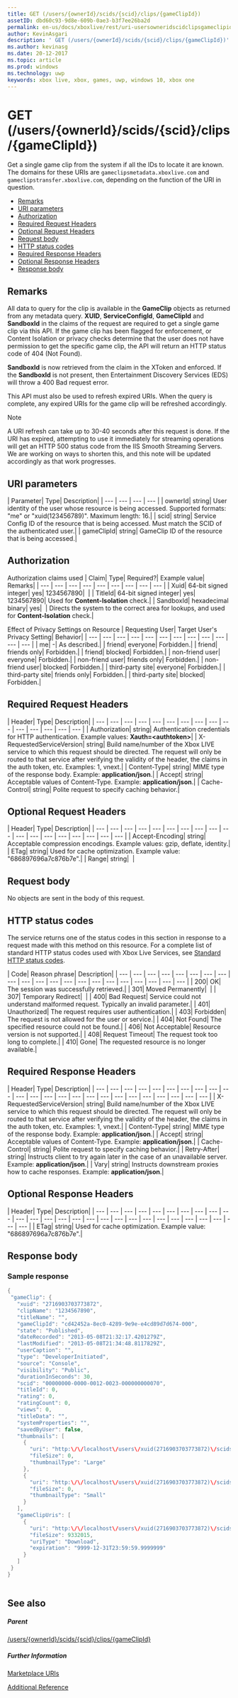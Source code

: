 ```yaml
---
title: GET (/users/{ownerId}/scids/{scid}/clips/{gameClipId})
assetID: dbd60c93-9d8e-609b-0ae3-b3f7ee26ba2d
permalink: en-us/docs/xboxlive/rest/uri-usersowneridscidclipsgameclipidget.html
author: KevinAsgari
description: ' GET (/users/{ownerId}/scids/{scid}/clips/{gameClipId})'
ms.author: kevinasg
ms.date: 20-12-2017
ms.topic: article
ms.prod: windows
ms.technology: uwp
keywords: xbox live, xbox, games, uwp, windows 10, xbox one
---
```



# GET (/users/{ownerId}/scids/{scid}/clips/{gameClipId})
Get a single game clip from the system if all the IDs to locate it are known. 
The domains for these URIs are `gameclipsmetadata.xboxlive.com` and `gameclipstransfer.xboxlive.com`, depending on the function of the URI in question.
 
  * [Remarks](#ID4EX)
  * [URI parameters](#ID4EVB)
  * [Authorization](#ID4EAC)
  * [Required Request Headers](#ID4EUH)
  * [Optional Request Headers](#ID4EBCAC)
  * [Request body](#ID4ETDAC)
  * [HTTP status codes](#ID4E5DAC)
  * [Required Response Headers](#ID4EQIAC)
  * [Optional Response Headers](#ID4EJLAC)
  * [Response body](#ID4EJMAC)
 
<a id="ID4EX"></a>

 
## Remarks
 
All data to query for the clip is available in the **GameClip** objects as returned from any metadata query. **XUID**, **ServiceConfigId**, **GameClipId** and **SandboxId** in the claims of the request are required to get a single game clip via this API. If the game clip has been flagged for enforcement, or Content Isolation or privacy checks determine that the user does not have permission to get the specific game clip, the API will return an HTTP status code of 404 (Not Found).
 
**SandboxId** is now retrieved from the claim in the XToken and enforced. If the **SandboxId** is not present, then Entertainment Discovery Services (EDS) will throw a 400 Bad request error.
 
This API must also be used to refresh expired URIs. When the query is complete, any expired URIs for the game clip will be refreshed accordingly. 

> [!NOTE] 
> A URI refresh can take up to 30-40 seconds after this request is done. If the URI has expired, attempting to use it immediately for streaming operations will get an HTTP 500 status code from the IIS Smooth Streaming Servers. We are working on ways to shorten this, and this note will be updated accordingly as that work progresses. 


  
<a id="ID4EVB"></a>

 
## URI parameters
 
| Parameter| Type| Description| 
| --- | --- | --- | --- | 
| ownerId| string| User identity of the user whose resource is being accessed. Supported formats: "me" or "xuid(123456789)". Maximum length: 16.| 
| scid| string| Service Config ID of the resource that is being accessed. Must match the SCID of the authenticated user.| 
| gameClipId| string| GameClip ID of the resource that is being accessed.| 
  
<a id="ID4EAC"></a>

 
## Authorization
 
Authorization claims used | Claim| Type| Required?| Example value| Remarks| 
| --- | --- | --- | --- | --- | --- | --- | --- | --- | 
| Xuid| 64-bit signed integer| yes| 1234567890|  | 
| TitleId| 64-bit signed integer| yes| 1234567890| Used for <b>Content-Isolation</b> check.| 
| SandboxId| hexadecimal binary| yes|  | Directs the system to the correct area for lookups, and used for <b>Content-Isolation</b> check.| 
  
Effect of Privacy Settings on Resource | Requesting User| Target User's Privacy Setting| Behavior| 
| --- | --- | --- | --- | --- | --- | --- | --- | --- | --- | --- | --- | 
| me| -| As described.| 
| friend| everyone| Forbidden.| 
| friend| friends only| Forbidden.| 
| friend| blocked| Forbidden.| 
| non-friend user| everyone| Forbidden.| 
| non-friend user| friends only| Forbidden.| 
| non-friend user| blocked| Forbidden.| 
| third-party site| everyone| Forbidden.| 
| third-party site| friends only| Forbidden.| 
| third-party site| blocked| Forbidden.| 
 
<a id="ID4EUH"></a>

 
## Required Request Headers
 
| Header| Type| Description| 
| --- | --- | --- | --- | --- | --- | --- | --- | --- | --- | --- | --- | --- | --- | --- | 
| Authorization| string| Authentication credentials for HTTP authentication. Example values: <b>Xauth=&lt;authtoken></b>| 
| X-RequestedServiceVersion| string| Build name/number of the Xbox LIVE service to which this request should be directed. The request will only be routed to that service after verifying the validity of the header, the claims in the auth token, etc. Examples: 1, vnext.| 
| Content-Type| string| MIME type of the response body. Example: <b>application/json</b>.| 
| Accept| string| Acceptable values of Content-Type. Example: <b>application/json</b>.| 
| Cache-Control| string| Polite request to specify caching behavior.| 
  
<a id="ID4EBCAC"></a>

 
## Optional Request Headers
 
| Header| Type| Description| 
| --- | --- | --- | --- | --- | --- | --- | --- | --- | --- | --- | --- | --- | --- | --- | --- | --- | --- | 
| Accept-Encoding| string| Acceptable compression encodings. Example values: gzip, deflate, identity.| 
| ETag| string| Used for cache optimization. Example value: "686897696a7c876b7e".| 
| Range| string|  | 
  
<a id="ID4ETDAC"></a>

 
## Request body
 
No objects are sent in the body of this request.
  
<a id="ID4E5DAC"></a>

 
## HTTP status codes
 
The service returns one of the status codes in this section in response to a request made with this method on this resource. For a complete list of standard HTTP status codes used with Xbox Live Services, see [Standard HTTP status codes](../../additional/httpstatuscodes.md).
 
| Code| Reason phrase| Description| 
| --- | --- | --- | --- | --- | --- | --- | --- | --- | --- | --- | --- | --- | --- | --- | --- | --- | --- | --- | --- | --- | 
| 200| OK| The session was successfully retrieved.| 
| 301| Moved Permanently|  | 
| 307| Temporary Redirect|  | 
| 400| Bad Request| Service could not understand malformed request. Typically an invalid parameter.| 
| 401| Unauthorized| The request requires user authentication.| 
| 403| Forbidden| The request is not allowed for the user or service.| 
| 404| Not Found| The specified resource could not be found.| 
| 406| Not Acceptable| Resource version is not supported.| 
| 408| Request Timeout| The request took too long to complete.| 
| 410| Gone| The requested resource is no longer available.| 
  
<a id="ID4EQIAC"></a>

 
## Required Response Headers
 
| Header| Type| Description| 
| --- | --- | --- | --- | --- | --- | --- | --- | --- | --- | --- | --- | --- | --- | --- | --- | --- | --- | --- | --- | --- | --- | --- | --- | 
| X-RequestedServiceVersion| string| Build name/number of the Xbox LIVE service to which this request should be directed. The request will only be routed to that service after verifying the validity of the header, the claims in the auth token, etc. Examples: 1, vnext.| 
| Content-Type| string| MIME type of the response body. Example: <b>application/json</b>.| 
| Accept| string| Acceptable values of Content-Type. Example: <b>application/json</b>.| 
| Cache-Control| string| Polite request to specify caching behavior.| 
| Retry-After| string| Instructs client to try again later in the case of an unavailable server. Example: <b>application/json</b>.| 
| Vary| string| Instructs downstream proxies how to cache responses. Example: <b>application/json</b>.| 
  
<a id="ID4EJLAC"></a>

 
## Optional Response Headers
 
| Header| Type| Description| 
| --- | --- | --- | --- | --- | --- | --- | --- | --- | --- | --- | --- | --- | --- | --- | --- | --- | --- | --- | --- | --- | --- | --- | --- | --- | --- | --- | 
| ETag| string| Used for cache optimization. Example value: "686897696a7c876b7e".| 
  
<a id="ID4EJMAC"></a>

 
## Response body
 
<a id="ID4EPMAC"></a>

 
### Sample response
 

```cpp
{
 "gameClip": {
   "xuid": "2716903703773872",
   "clipName": "1234567890",
   "titleName": "",
   "gameClipId": "cd42452a-8ec0-4289-9e9e-e4cd89d7d674-000",
   "state": "Published",
   "dateRecorded": "2013-05-08T21:32:17.4201279Z",
   "lastModified": "2013-05-08T21:34:48.8117829Z",
   "userCaption": "",
   "type": "DeveloperInitiated",
   "source": "Console",
   "visibility": "Public",
   "durationInSeconds": 30,
   "scid": "00000000-0000-0012-0023-000000000070",
   "titleId": 0,
   "rating": 0,
   "ratingCount": 0,
   "views": 0,
   "titleData": "",
   "systemProperties": "",
   "savedByUser": false,
   "thumbnails": [
     {
       "uri": "http:\/\/localhost\/users\/xuid(2716903703773872)\/scids\/00000000-0000-0012-0023-000000000070\/clips\/cd42452a-8ec0-4289-9e9e-e4cd89d7d674-000\/thumbnails\/large",
       "fileSize": 0,
       "thumbnailType": "Large"
     },
     {
       "uri": "http:\/\/localhost\/users\/xuid(2716903703773872)\/scids\/00000000-0000-0012-0023-000000000070\/clips\/cd42452a-8ec0-4289-9e9e-e4cd89d7d674-000\/thumbnails\/small",
       "fileSize": 0,
       "thumbnailType": "Small"
     }
   ],
   "gameClipUris": [
     {
       "uri": "http:\/\/localhost\/users\/xuid(2716903703773872)\/scids\/00000000-0000-0012-0023-000000000070\/clips\/cd42452a-8ec0-4289-9e9e-e4cd89d7d674-000",
       "fileSize": 9332015,
       "uriType": "Download",
       "expiration": "9999-12-31T23:59:59.9999999"
     }
   ]
 }
}
         
```

   
<a id="ID4EZMAC"></a>

 
## See also
 
<a id="ID4E2MAC"></a>

 
##### Parent 

[/users/{ownerId}/scids/{scid}/clips/{gameClipId}](uri-usersowneridscidclipsgameclipid.md)

  
<a id="ID4EFNAC"></a>

 
##### Further Information 

[Marketplace URIs](../marketplace/atoc-reference-marketplace.md)

 [Additional Reference](../../additional/atoc-xboxlivews-reference-additional.md)

   